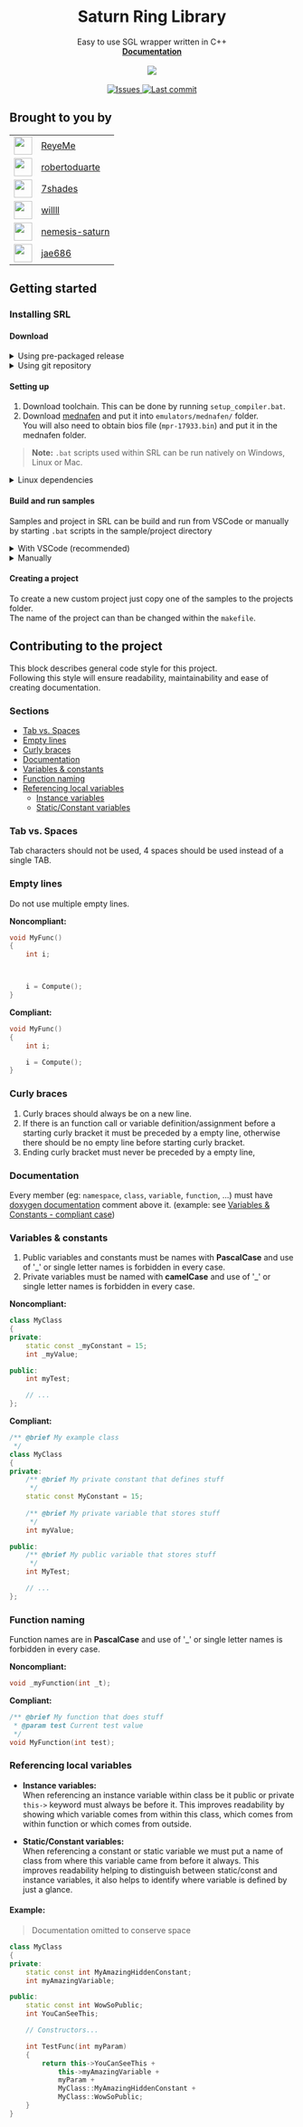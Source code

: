 <h1 align="center" id="heading">Saturn Ring Library</h1>
<p align="center">
 Easy to use SGL wrapper written in C++</br>
 <a href="https://srl.reye.me/"><b>Documentation</b></a></br></br>
 <img src="https://github.com/ReyeMe/SaturnRingLib/blob/main/Documentation/resources/srl_logo.png"></br></br>
 <a href="https://github.com/ReyeMe/SaturnRingLib/issues">
    <img src="https://img.shields.io/github/issues/ReyeMe/SaturnRingLib.svg" alt="Issues"/>
  </a>
  <a href="https://github.com/ReyeMe/SaturnRingLib/commits/main">
    <img src="https://img.shields.io/github/last-commit/ReyeMe/SaturnRingLib/main.svg" alt="Last commit"/>
  </a>
</p>

## Brought to you by
<table>
  <tr>
    <td><a href="https://github.com/ReyeMe" target="_blank"><img src="https://github.com/ReyeMe.png" width="32px;"/></a></td>
    <td><a href="https://github.com/ReyeMe" target="_blank">ReyeMe</a></td>
  </tr>
  <tr>
    <td><a href="https://github.com/robertoduarte" target="_blank"><img src="https://github.com/robertoduarte.png" width="32px;"/></a></td>
    <td><a href="https://github.com/robertoduarte" target="_blank">robertoduarte</a></td>
  </tr>
  <tr>
    <td><a href="https://github.com/seven-shades" target="_blank"><img src="https://github.com/seven-shades.png" width="32px;"/></a></td>
    <td><a href="https://github.com/seven-shades" target="_blank">7shades</a></td>
  </tr>
  <tr>
    <td><a href="https://github.com/willll" target="_blank"><img src="https://github.com/willll.png" width="32px;"/></a></td>
    <td><a href="https://github.com/willll" target="_blank">willll</a></td>
  </tr>
  <tr>
    <td><a href="https://github.com/nemesis-saturn" target="_blank"><img src="https://github.com/nemesis-saturn.png" width="32px;"/></a></td>
    <td><a href="https://github.com/nemesis-saturn" target="_blank">nemesis-saturn</a></td>
  </tr>
  <tr>
    <td><a href="https://github.com/jae686" target="_blank"><img src="https://github.com/jae686.png" width="32px;"/></a></td>
    <td><a href="https://github.com/jae686" target="_blank">jae686</a></td>
  </tr>
</table>

## Getting started
### Installing SRL
#### Download
<details>
    <summary>Using pre-packaged release</summary>

Go to the [Releases](https://github.com/ReyeMe/SaturnRingLib/releases) section and download latest .zip release.

</details>
<details>
    <summary>Using git repository</summary>
Clone git repository by using:

```
git clone --recurse-submodules https://github.com/ReyeMe/SaturnRingLib.git
```

> __Note:__ It is important to not forget the ``--recurse-submodules`` otherwise some submodules (SaturnMath++ and TLSF memory allocator) will not get downloaded.
</details>

#### Setting up
1. Download toolchain. This can be done by running ``setup_compiler.bat``.  
2. Download [mednafen](https://mednafen.github.io/) and put it into ``emulators/mednafen/`` folder.  
You will also need to obtain bios file (``mpr-17933.bin``) and put it in the mednafen folder. 

> __Note:__ ``.bat`` scripts used within SRL can be run natively on Windows, Linux or Mac.
<details>
  <summary>Linux dependencies</summary>

Use your preferred package manager to install the following:
- `make` - for compilation
- `unzip` - used during compiler installation
- `wget` - to download the compiler
- `sox` - for audio manipulation
- `xorriso` - to burn ISO

</details>

#### Build and run samples
Samples and project in SRL can be build and run from VSCode or manually by starting ``.bat`` scripts in the sample/project directory
<details>
    <summary>With VSCode (recommended)</summary>

1. Open the folder of a project/sample (folder contains .vscode sub folder) with VSCode.  
2. Open tasks menu using ``CTRL+SHIFT+B``.
3. Click on one of the ``compile`` tasks to build the project, or ``run with`` task to start emulator.  
Projects can be compiled with DEBUG or RELEASE target.

</details>
<details>
    <summary>Manually</summary>

1. Open the folder of a project/sample.
2. To build just run ``compile.bat`` or to run a built project in an emulator use one of the ``run with`` ``.bat`` files.

</details>

#### Creating a project
To create a new custom project just copy one of the samples to the projects folder.  
The name of the project can than be changed within the ``makefile``.

## Contributing to the project
This block describes general code style for this project.  
Following this style will ensure readability, maintainability and ease of creating documentation.

### Sections
- [Tab vs. Spaces](#tab-v-space)
- [Empty lines](#empty-line)
- [Curly braces](#curly-braces)
- [Documentation](#docs)
- [Variables & constants](#variables)
- [Function naming](#functions)
- [Referencing local variables](#references)
    - [Instance variables](#references-instance)
    - [Static/Constant variables](#references-static)

### Tab vs. Spaces<a name="tab-v-space"></a>
Tab characters should not be used, 4 spaces should be used instead of a single TAB.

### Empty lines<a name="empty-line"></a>
Do not use multiple empty lines.

**Noncompliant:**
```cpp
void MyFunc()
{
    int i;



    i = Compute();
}
```

**Compliant:**
```cpp
void MyFunc()
{
    int i;

    i = Compute();
}
```

### Curly braces<a name="curly-braces"></a>
1) Curly braces should always be on a new line.
2) If there is an function call or variable definition/assignment before a starting curly bracket it must be preceded by a empty line, otherwise there should be no empty line before starting curly bracket.
3) Ending curly bracket must never be preceded by a empty line,

### Documentation<a name="docs"></a>
Every member (eg: ``namespace``, ``class``, ``variable``, ``function``, ...) must have [doxygen documentation](https://www.doxygen.nl/manual/commands.html) comment above it. (example: see [Variables & Constants - compliant case](#VariablesAndConstantsValid))

### Variables & constants<a name="variables"></a>
1) Public variables and constants must be names with **PascalCase** and use of '_' or single letter names is forbidden in every case.
2) Private variables must be named with **camelCase** and use of '_' or single letter names is forbidden in every case.

**Noncompliant:**
```cpp
class MyClass
{
private:
    static const _myConstant = 15;
    int _myValue;

public:
    int myTest;

    // ...
};
```

**Compliant:**<a name="VariablesAndConstantsValid"></a>
```cpp
/** @brief My example class
 */
class MyClass
{
private:
    /** @brief My private constant that defines stuff
     */
    static const MyConstant = 15;
    
    /** @brief My private variable that stores stuff
     */
    int myValue;

public:
    /** @brief My public variable that stores stuff
     */
    int MyTest;

    // ...
};
```
### Function naming<a name="functions"></a>
Function names are in **PascalCase** and use of '_' or single letter names is forbidden in every case.

**Noncompliant:**
```cpp
void _myFunction(int _t);
```
**Compliant:**
```cpp
/** @brief My function that does stuff
 * @param test Current test value
 */
void MyFunction(int test);
```

### Referencing local variables<a name="references"></a>
* **Instance variables:**<br/><a name="references-instance"></a>
    When referencing an instance variable within class be it public or private ``this->`` keyword must always be before it. This improves readability by showing which variable comes from within this class, which comes from within function or which comes from outside.

* **Static/Constant variables:**<br/><a name="references-static"></a>
    When referencing a constant or static variable we must put a name of class from where this variable came from before it always. This improves readability helping to distinguish between static/const and instance variables, it also helps to identify where variable is defined by just a glance.
    
#### Example:
> Documentation omitted to conserve space
```cpp
class MyClass
{
private:
    static const int MyAmazingHiddenConstant;
    int myAmazingVariable;

public:
    static const int WowSoPublic;
    int YouCanSeeThis;

    // Constructors...

    int TestFunc(int myParam)
    {
        return this->YouCanSeeThis +
            this->myAmazingVariable +
            myParam + 
            MyClass::MyAmazingHiddenConstant +
            MyClass::WowSoPublic;
    }
}
```
